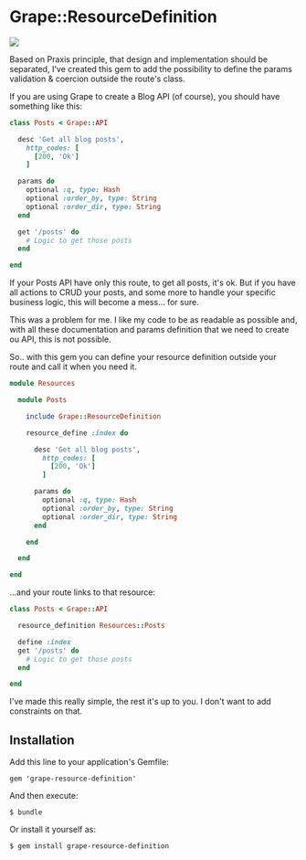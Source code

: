 Grape::ResourceDefinition
=========================
![](https://travis-ci.org/joaquimadraz/grape-resource-definition.svg)

Based on Praxis principle, that design and implementation should be separated, I've created this gem to add the possibility to define the params validation & coercion outside the route's class.

If you are using Grape to create a Blog API (of course), you should have something like this:

```ruby
class Posts < Grape::API

  desc 'Get all blog posts',
    http_codes: [
      [200, 'Ok']
    ]

  params do
    optional :q, type: Hash
    optional :order_by, type: String
    optional :order_dir, type: String
  end

  get '/posts' do
    # Logic to get those posts
  end

end
```

If your Posts API have only this route, to get all posts, it's ok. But if you have all actions to CRUD your posts, and some more to handle your specific business logic, this will become a mess... for sure.

This was a problem for me. I like my code to be as readable as possible and, with all these documentation and params definition that we need to create ou API, this is not possible.

So.. with this gem you can define your resource definition outside your route and call it when you need it.

```ruby
module Resources

  module Posts

    include Grape::ResourceDefinition

    resource_define :index do

      desc 'Get all blog posts',
        http_codes: [
          [200, 'Ok']
        ]

      params do
        optional :q, type: Hash
        optional :order_by, type: String
        optional :order_dir, type: String
      end

    end

  end

end
```

...and your route links to that resource:

```ruby
class Posts < Grape::API

  resource_definition Resources::Posts

  define :index
  get '/posts' do
    # Logic to get those posts
  end

end
```

I've made this really simple, the rest it's up to you. I don't want to add constraints on that.

## Installation

Add this line to your application's Gemfile:

    gem 'grape-resource-definition'

And then execute:

    $ bundle

Or install it yourself as:

    $ gem install grape-resource-definition
